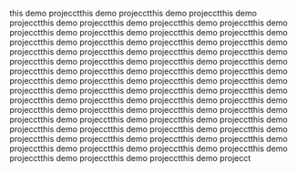this demo projecctthis demo projecctthis demo projecctthis demo projecctthis demo projecctthis demo projecctthis demo projecctthis demo projecctthis demo projecctthis demo projecctthis demo projecctthis demo projecctthis demo projecctthis demo projecctthis demo projecctthis demo projecctthis demo projecctthis demo projecctthis demo projecctthis demo projecctthis demo projecctthis demo projecctthis demo projecctthis demo projecctthis demo projecctthis demo projecctthis demo projecctthis demo projecctthis demo projecctthis demo projecctthis demo projecctthis demo projecctthis demo projecctthis demo projecctthis demo projecctthis demo projecctthis demo projecctthis demo projecctthis demo projecctthis demo projecctthis demo projecctthis demo projecctthis demo projecctthis demo projecctthis demo projecctthis demo projecctthis demo projecctthis demo projecctthis demo projecctthis demo projecctthis demo projecctthis demo projecctthis demo projecctthis demo projecctthis demo projecctthis demo projecctthis demo projecctthis demo projecctthis demo projecctthis demo projecctthis demo projecctthis demo projecctthis demo projecct